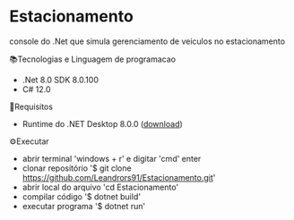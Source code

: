 # Estacionamento

console do .Net que simula gerenciamento de veiculos no estacionamento

📚Tecnologias e Linguagem de programacao
- .Net 8.0 SDK 8.0.100
- C# 12.0

📝Requisitos
- Runtime do .NET Desktop 8.0.0 ([download](https://dotnet.microsoft.com/pt-br/download/dotnet/8.0))

⚙️Executar
- abrir terminal 'windows + r' e digitar 'cmd' enter
- clonar repositório '$ git clone https://github.com/Leandrors91/Estacionamento.git'
- abrir local do arquivo 'cd Estacionamento'
- compilar código '$ dotnet build'
- executar programa '$ dotnet run'
